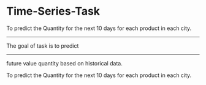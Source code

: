 # Time-Series-Task
To predict the Quantity for the next 10 days for each product in each city.

-----------
The goal of task is to predict 

---

future value quantity based on historical data.

To predict the Quantity for the next 10 days for each product in
each city.
